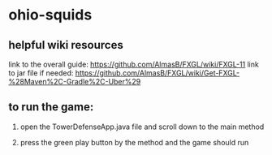# ohio-squids

## helpful wiki resources
link to the overall guide: https://github.com/AlmasB/FXGL/wiki/FXGL-11
link to jar file if needed: https://github.com/AlmasB/FXGL/wiki/Get-FXGL-%28Maven%2C-Gradle%2C-Uber%29

## to run the game: 

1. open the TowerDefenseApp.java file and scroll down to the main method

2. press the green play button by the method and the game should run

